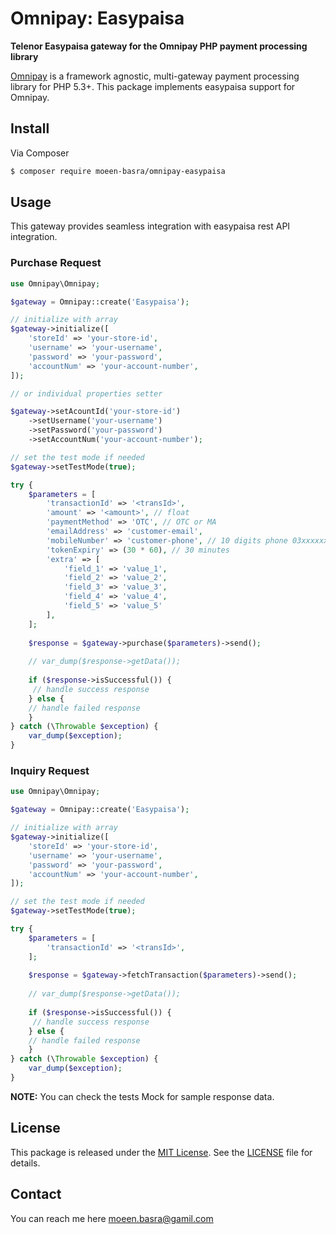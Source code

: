 # Omnipay: Easypaisa

**Telenor Easypaisa gateway for the Omnipay PHP payment processing library**

[Omnipay](https://github.com/thephpleague/omnipay) is a framework agnostic, multi-gateway payment
processing library for PHP 5.3+. This package implements easypaisa support for Omnipay.

## Install

Via Composer

```bash
$ composer require moeen-basra/omnipay-easypaisa
```

## Usage

This gateway provides seamless integration with easypaisa rest API integration.


### Purchase Request
```php
use Omnipay\Omnipay;

$gateway = Omnipay::create('Easypaisa');

// initialize with array
$gateway->initialize([
    'storeId' => 'your-store-id',
    'username' => 'your-username',
    'password' => 'your-password',
    'accountNum' => 'your-account-number',
]);

// or individual properties setter

$gateway->setAcountId('your-store-id')
    ->setUsername('your-username')
    ->setPassword('your-password')
    ->setAccountNum('your-account-number');

// set the test mode if needed
$gateway->setTestMode(true);

try {
    $parameters = [
        'transactionId' => '<transId>',
        'amount' => '<amount>', // float
        'paymentMethod' => 'OTC', // OTC or MA
        'emailAddress' => 'customer-email',
        'mobileNumber' => 'customer-phone', // 10 digits phone 03xxxxxxxxx
        'tokenExpiry' => (30 * 60), // 30 minutes
        'extra' => [
            'field_1' => 'value_1',
            'field_2' => 'value_2',
            'field_3' => 'value_3',
            'field_4' => 'value_4',
            'field_5' => 'value_5'
        ],
    ];
    
    $response = $gateway->purchase($parameters)->send();
    
    // var_dump($response->getData());
    
    if ($response->isSuccessful()) {
     // handle success response
    } else {
    // handle failed response
    }
} catch (\Throwable $exception) {
    var_dump($exception);
}
```

### Inquiry Request
```php
use Omnipay\Omnipay;

$gateway = Omnipay::create('Easypaisa');

// initialize with array
$gateway->initialize([
    'storeId' => 'your-store-id',
    'username' => 'your-username',
    'password' => 'your-password',
    'accountNum' => 'your-account-number',
]);

// set the test mode if needed
$gateway->setTestMode(true);

try {
    $parameters = [
        'transactionId' => '<transId>',
    ];
    
    $response = $gateway->fetchTransaction($parameters)->send();
    
    // var_dump($response->getData());
    
    if ($response->isSuccessful()) {
     // handle success response
    } else {
    // handle failed response
    }
} catch (\Throwable $exception) {
    var_dump($exception);
}

```

**NOTE:** You can check the tests Mock for sample response data.

## License

This package is released under the [MIT License](https://opensource.org/licenses/MIT). See the [LICENSE](LICENSE) file for details.

## Contact
You can reach me here [moeen.basra@gamil.com](mailto:moeen.basra@gamil.com)
